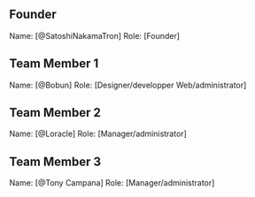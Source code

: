 ## Founder

Name: [@SatoshiNakamaTron]
Role: [Founder]

## Team Member 1

Name: [@Bobun]
Role: [Designer/developper Web/administrator]

## Team Member 2

Name: [@Loracle]
Role: [Manager/administrator]
## Team Member 3

Name: [@Tony Campana]
Role: [Manager/administrator]
